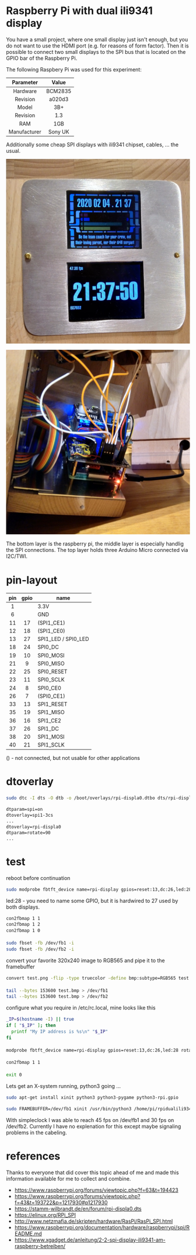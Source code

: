 # Raspberry Pi with dual ili9341 display

You have a small project, where one small display just isn't enough, but you do
not want to use the HDMI port (e.g. for reasons of form factor). Then it is
possible to connect two small displays to the SPI bus that is located on the
GPIO bar of the Raspberry Pi.

The following Raspbery Pi was used for this experiment:

| Parameter     | Value    |
| :-----------: | :------: |
| Hardware	| BCM2835  |
| Revision	| a020d3   |
| Model         | 3B+      |
| Revision      | 1.3      |
| RAM           | 1GB      |
| Manufacturer  | Sony UK  |


Additionally some cheap SPI displays with ili9341 chipset, cables, ... the
usual.

![Two SPI displays connected to one Raspberry Pi](img/display.jpeg)

![Hardware setup](img/connection.jpeg)

The bottom layer is the raspberry pi, the middle layer is especially handlig
the SPI connections. The top layer holds three Arduino Micro connected via
I2C/TWI.

# pin-layout

| pin	| gpio	| name	|
| :---: | :---: | ----- |
| 1	| 	| 3.3V	|
| 6	| 	| GND	|
| 11	| 17	| (SPI1_CE1)	|
| 12	| 18	| (SPI1_CE0)	|
| 13	| 27	| SPI1_LED / SPI0_LED	|
| 18	| 24	| SPI0_DC	|
| 19	| 10	| SPI0_MOSI	|
| 21	| 9	| SPI0_MISO	|
| 22	| 25	| SPI0_RESET	|
| 23	| 11	| SPI0_SCLK	|
| 24	| 8	| SPI0_CE0	|
| 26	| 7	| (SPI0_CE1)	|
| 33	| 13	| SPI1_RESET	|
| 35	| 19	| SPI1_MISO	|
| 36	| 16	| SPI1_CE2	|
| 37	| 26	| SPI1_DC	|
| 38	| 20	| SPI1_MOSI	|
| 40	| 21	| SPI1_SCLK	|

() - not connected, but not usable for other applications


# dtoverlay

~~~bash
sudo dtc -I dts -O dtb -o /boot/overlays/rpi-displa0.dtbo dts/rpi-displa0.dts 
~~~

~~~
dtparam=spi=on
dtoverlay=spi1-3cs
...
dtoverlay=rpi-displa0
dtparam=rotate=90
...
~~~


# test

reboot before continuation

~~~bash
sudo modprobe fbtft_device name=rpi-display gpios=reset:13,dc:26,led:28 rotate=90 cs=2 busnum=1
~~~

led:28 - you need to name some GPIO, but it is hardwired to 27 used by both displays.

~~~bash
con2fbmap 1 1
con2fbmap 1 2
con2fbmap 1 0

sudo fbset -fb /dev/fb1 -i
sudo fbset -fb /dev/fb2 -i
~~~

convert your favorite 320x240 image to RGB565 and pipe it to the framebuffer

~~~bash
convert test.png -flip -type truecolor -define bmp:subtype=RGB565 test.bmp

tail --bytes 153600 test.bmp > /dev/fb1
tail --bytes 153600 test.bmp > /dev/fb2
~~~

configure what you require in /etc/rc.local, mine looks like this

~~~bash
_IP=$(hostname -I) || true
if [ "$_IP" ]; then
  printf "My IP address is %s\n" "$_IP"
fi

modprobe fbtft_device name=rpi-display gpios=reset:13,dc:26,led:28 rotate=270 cs=2 busnum=1

con2fbmap 1 1

exit 0
~~~

Lets get an X-system running, python3 going ...

~~~bash
sudo apt-get install xinit python3 python3-pygame python3-rpi.gpio
~~~

~~~bash
sudo FRAMEBUFFER=/dev/fb1 xinit /usr/bin/python3 /home/pi/rpidualili9341/ui/simpleclock.py
~~~

With simpleclock I was able to reach 45 fps on /dev/fb1 and 30 fps on /dev/fb2. Currently I have no explenation for this except maybe signaling problems in the cabeling. 

# references

Thanks to everyone that did cover this topic ahead of me and made this
information available for me to collect and combine.


+ https://www.raspberrypi.org/forums/viewtopic.php?f=63&t=194423
+ https://www.raspberrypi.org/forums/viewtopic.php?f=43&t=193722&p=1217930#p1217930
+ https://stamm-wilbrandt.de/en/forum/rpi-displa0.dts
+ https://elinux.org/RPi_SPI
+ http://www.netzmafia.de/skripten/hardware/RasPi/RasPi_SPI.html
+ https://www.raspberrypi.org/documentation/hardware/raspberrypi/spi/README.md
+ https://www.xgadget.de/anleitung/2-2-spi-display-ili9341-am-raspberry-betreiben/
